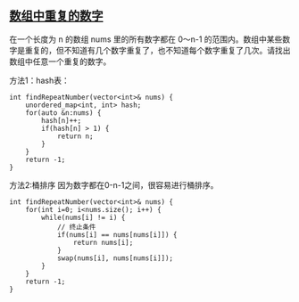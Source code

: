 
## [数组中重复的数字](https://leetcode-cn.com/problems/shu-zu-zhong-zhong-fu-de-shu-zi-lcof/)

在一个长度为 n 的数组 nums 里的所有数字都在 0～n-1 的范围内。数组中某些数字是重复的，但不知道有几个数字重复了，也不知道每个数字重复了几次。请找出数组中任意一个重复的数字。


方法1：hash表：

```
int findRepeatNumber(vector<int>& nums) {
    unordered_map<int, int> hash;
    for(auto &n:nums) {
        hash[n]++;
        if(hash[n] > 1) {
            return n;
        }
    }
    return -1;
}
```

方法2:桶排序
因为数字都在0-n-1之间，很容易进行桶排序。

```
int findRepeatNumber(vector<int>& nums) {
    for(int i=0; i<nums.size(); i++) {
        while(nums[i] != i) {
            // 终止条件
            if(nums[i] == nums[nums[i]]) {
                return nums[i];
            }
            swap(nums[i], nums[nums[i]]);
        }
    }
    return -1;
}
```
